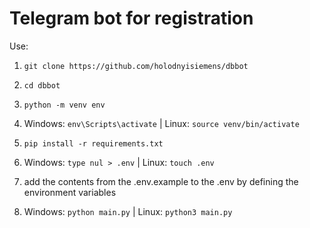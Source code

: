# Telegram bot for registration

Use:

1) `git clone https://github.com/holodnyisiemens/dbbot`

2) `cd dbbot`

3) `python -m venv env`

4) Windows: `env\Scripts\activate` | Linux: `source venv/bin/activate`

5) `pip install -r requirements.txt`

6) Windows: `type nul > .env` | Linux: `touch .env`

7) add the contents from the .env.example to the .env by defining the environment variables

8) Windows: `python main.py` | Linux: `python3 main.py`